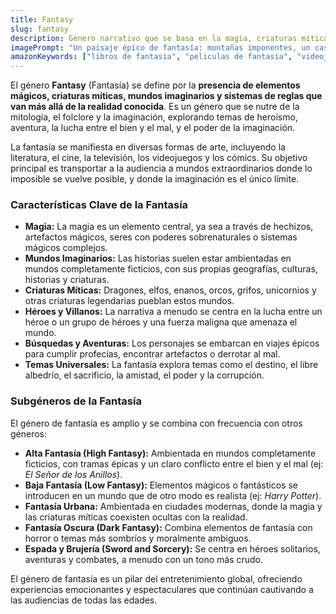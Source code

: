 ```yaml
---
title: Fantasy
slug: fantasy
description: Género narrativo que se basa en la magia, criaturas míticas y mundos imaginarios. La fantasía explora temas de heroísmo, aventura y la lucha entre el bien y el mal.
imagePrompt: "Un paisaje épico de fantasía: montañas imponentes, un castillo majestuoso en la distancia, un bosque encantado y criaturas míticas como dragones o grifos volando en el cielo. La iluminación es mágica y evoca un sentido de maravilla y aventura."
amazonKeywords: ["libros de fantasia", "peliculas de fantasia", "videojuegos de fantasia", "alta fantasia", "fantasia epica"]
---
```


El género **Fantasy** (Fantasía) se define por la **presencia de elementos mágicos, criaturas míticas, mundos imaginarios y sistemas de reglas que van más allá de la realidad conocida**. Es un género que se nutre de la mitología, el folclore y la imaginación, explorando temas de heroísmo, aventura, la lucha entre el bien y el mal, y el poder de la imaginación.

La fantasía se manifiesta en diversas formas de arte, incluyendo la literatura, el cine, la televisión, los videojuegos y los cómics. Su objetivo principal es transportar a la audiencia a mundos extraordinarios donde lo imposible se vuelve posible, y donde la imaginación es el único límite.

### Características Clave de la Fantasía

*   **Magia:** La magia es un elemento central, ya sea a través de hechizos, artefactos mágicos, seres con poderes sobrenaturales o sistemas mágicos complejos.
*   **Mundos Imaginarios:** Las historias suelen estar ambientadas en mundos completamente ficticios, con sus propias geografías, culturas, historias y criaturas.
*   **Criaturas Míticas:** Dragones, elfos, enanos, orcos, grifos, unicornios y otras criaturas legendarias pueblan estos mundos.
*   **Héroes y Villanos:** La narrativa a menudo se centra en la lucha entre un héroe o un grupo de héroes y una fuerza maligna que amenaza el mundo.
*   **Búsquedas y Aventuras:** Los personajes se embarcan en viajes épicos para cumplir profecías, encontrar artefactos o derrotar al mal.
*   **Temas Universales:** La fantasía explora temas como el destino, el libre albedrío, el sacrificio, la amistad, el poder y la corrupción.

### Subgéneros de la Fantasía

El género de fantasía es amplio y se combina con frecuencia con otros géneros:

*   **Alta Fantasía (High Fantasy):** Ambientada en mundos completamente ficticios, con tramas épicas y un claro conflicto entre el bien y el mal (ej: *El Señor de los Anillos*).
*   **Baja Fantasía (Low Fantasy):** Elementos mágicos o fantásticos se introducen en un mundo que de otro modo es realista (ej: *Harry Potter*).
*   **Fantasía Urbana:** Ambientada en ciudades modernas, donde la magia y las criaturas míticas coexisten ocultas con la realidad.
*   **Fantasía Oscura (Dark Fantasy):** Combina elementos de fantasía con horror o temas más sombríos y moralmente ambiguos.
*   **Espada y Brujería (Sword and Sorcery):** Se centra en héroes solitarios, aventuras y combates, a menudo con un tono más crudo.

El género de fantasía es un pilar del entretenimiento global, ofreciendo experiencias emocionantes y espectaculares que continúan cautivando a las audiencias de todas las edades.

